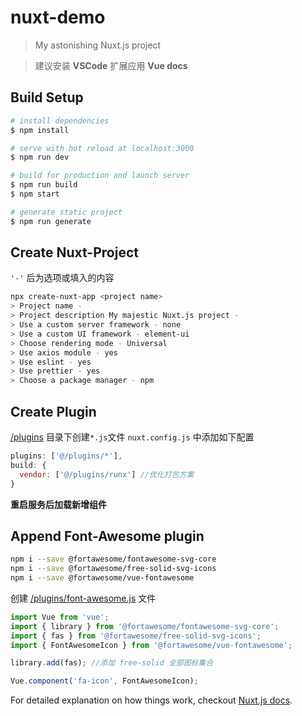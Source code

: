 # nuxt-demo

> My astonishing Nuxt.js project

> 建议安装 **VSCode** 扩展应用 **Vue docs**

## Build Setup

``` bash
# install dependencies
$ npm install

# serve with hot reload at localhost:3000
$ npm run dev

# build for production and launch server
$ npm run build
$ npm start

# generate static project
$ npm run generate
```

## Create Nuxt-Project
`'-'` 后为选项或填入的内容
``` bash
npx create-nuxt-app <project name>
> Project name -
> Project description My majestic Nuxt.js project -
> Use a custom server framework - none
> Use a custom UI framework - element-ui
> Choose rendering mode - Universal
> Use axios module - yes
> Use eslint - yes
> Use prettier - yes
> Choose a package manager - npm
```

## Create Plugin

[/plugins](plugins) 目录下创建`*.js`文件
`nuxt.config.js` 中添加如下配置
  ```js
  plugins: ['@/plugins/*'],
  build: {
    vendor: ['@/plugins/runx'] //优化打包方案
  }
  ```
**重启服务后加载新增组件**

## Append Font-Awesome plugin
```bash
npm i --save @fortawesome/fontawesome-svg-core
npm i --save @fortawesome/free-solid-svg-icons
npm i --save @fortawesome/vue-fontawesome
```

创建 [/plugins/font-awesome.js](plugins) 文件
```js
import Vue from 'vue';
import { library } from '@fortawesome/fontawesome-svg-core';
import { fas } from '@fortawesome/free-solid-svg-icons';
import { FontAwesomeIcon } from '@fortawesome/vue-fontawesome';

library.add(fas); //添加 free-solid 全部图标集合

Vue.component('fa-icon', FontAwesomeIcon);
```


For detailed explanation on how things work, checkout [Nuxt.js docs](https://nuxtjs.org).
